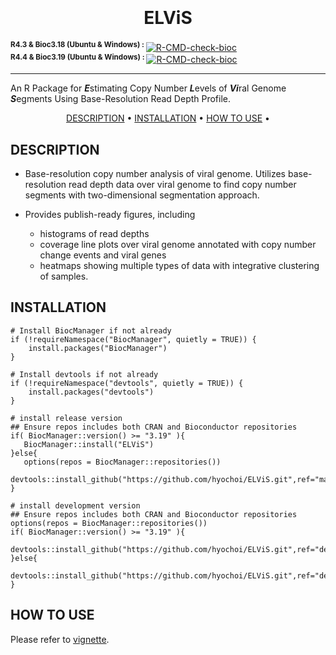 
<h1 align="center">
  <br>
  <br>
  ELViS
  <br>
</h1> 

<sup><b>R4.3 & Bioc3.18 (Ubuntu & Windows) : </b></sup> [![R-CMD-check-bioc](https://github.com/hyochoi/ELViS/actions/workflows/check-bioc_3.18.yml/badge.svg)](https://github.com/hyochoi/ELViS/actions/workflows/check-bioc_3.18.yml)
<br>
<sup><b>R4.4 & Bioc3.19 (Ubuntu & Windows) : </b></sup> [![R-CMD-check-bioc](https://github.com/hyochoi/ELViS/actions/workflows/check-bioc.yml/badge.svg)](https://github.com/hyochoi/ELViS/actions/workflows/check-bioc.yml)

---------------------------

An R Package for ***E***stimating Copy Number ***L***evels of ***Vi***ral Genome ***S***egments Using Base-Resolution Read Depth Profile.

<p align="center">
  <a href="#description">DESCRIPTION</a> •
  <a href="#installation">INSTALLATION</a> •
  <a href="#how-to-use">HOW TO USE</a> •
</p>

## DESCRIPTION
* Base-resolution copy number analysis of viral genome. Utilizes base-resolution read depth data over viral genome to find copy number segments with two-dimensional segmentation approach.

* Provides publish-ready figures, including
    - histograms of read depths
    - coverage line plots over viral genome annotated with copy number change events and viral genes
    - heatmaps showing multiple types of data with integrative clustering of samples.


## INSTALLATION

```
# Install BiocManager if not already
if (!requireNamespace("BiocManager", quietly = TRUE)) {
    install.packages("BiocManager")
}

# Install devtools if not already
if (!requireNamespace("devtools", quietly = TRUE)) {
    install.packages("devtools")
}

# install release version
## Ensure repos includes both CRAN and Bioconductor repositories
if( BiocManager::version() >= "3.19" ){
   BiocManager::install("ELViS")
}else{
   options(repos = BiocManager::repositories())
   devtools::install_github("https://github.com/hyochoi/ELViS.git",ref="master_bioc_le_3.18")
}

# install development version
## Ensure repos includes both CRAN and Bioconductor repositories
options(repos = BiocManager::repositories())
if( BiocManager::version() >= "3.19" ){
   devtools::install_github("https://github.com/hyochoi/ELViS.git",ref="devel")
}else{
   devtools::install_github("https://github.com/hyochoi/ELViS.git",ref="devel_bioc_le_3.18")
}

```


## HOW TO USE

Please refer to [vignette](https://jyleebioinfo.github.io/ELViS/).

